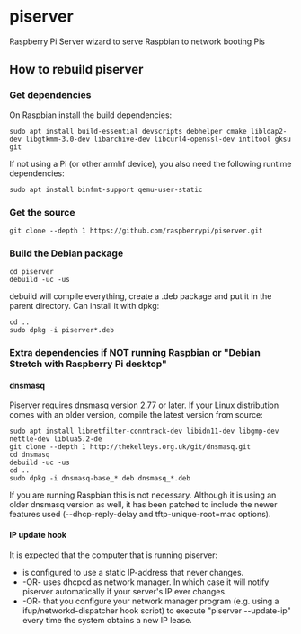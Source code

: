 # piserver
Raspberry Pi Server wizard to serve Raspbian to network booting Pis

## How to rebuild piserver

### Get dependencies

On Raspbian install the build dependencies:

```
sudo apt install build-essential devscripts debhelper cmake libldap2-dev libgtkmm-3.0-dev libarchive-dev libcurl4-openssl-dev intltool gksu git
```

If not using a Pi (or other armhf device), you also need the following runtime dependencies:

```
sudo apt install binfmt-support qemu-user-static
```


### Get the source

```
git clone --depth 1 https://github.com/raspberrypi/piserver.git
```

### Build the Debian package

```
cd piserver
debuild -uc -us
```

debuild will compile everything, create a .deb package and put it in the parent directory.
Can install it with dpkg:

```
cd ..
sudo dpkg -i piserver*.deb
```

### Extra dependencies if NOT running Raspbian or "Debian Stretch with Raspberry Pi desktop"

#### dnsmasq

Piserver requires dnsmasq version 2.77 or later.
If your Linux distribution comes with an older version, compile the latest version from source:

```
sudo apt install libnetfilter-conntrack-dev libidn11-dev libgmp-dev nettle-dev liblua5.2-de
git clone --depth 1 http://thekelleys.org.uk/git/dnsmasq.git
cd dnsmasq
debuild -uc -us
cd ..
sudo dpkg -i dnsmasq-base_*.deb dnsmasq_*.deb
```

If you are running Raspbian this is not necessary. Although it is using an older dnsmasq version as well, it has been patched to include the newer features used (--dhcp-reply-delay and tftp-unique-root=mac options).

#### IP update hook

It is expected that the computer that is running piserver:

* is configured to use a static IP-address that never changes.
* -OR- uses dhcpcd as network manager. In which case it will notify piserver automatically if your server's IP ever changes.
* -OR- that you configure your network manager program (e.g. using a ifup/networkd-dispatcher hook script) to execute "piserver --update-ip" every time the system  obtains a new IP lease.
